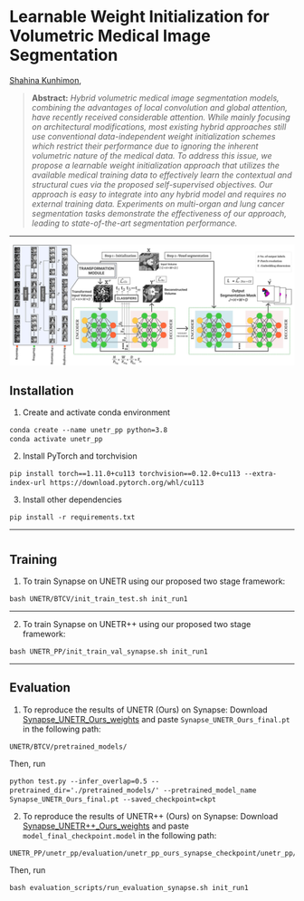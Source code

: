 # **Learnable Weight Initialization for Volumetric Medical Image Segmentation**

[Shahina Kunhimon](https://github.com/ShahinaKK),

<!-- %[Muzammal Naseer](https://scholar.google.ch/citations?user=tM9xKA8AAAAJ&hl=en),
%[Salman Khan](https://salman-h-khan.github.io),
%and [Fahad Shahbaz Khan](https://scholar.google.es/citations?user=zvaeYnUAAAAJ&hl=en) -->


> **Abstract:** *Hybrid volumetric medical image segmentation models, combining the advantages of local convolution and global attention, have recently received considerable attention. While mainly focusing on architectural modifications, most existing hybrid approaches still use conventional data-independent weight initialization schemes which restrict their performance due to ignoring the inherent volumetric nature of the medical data. To address this issue, we propose a learnable weight initialization approach that utilizes the available medical training data to effectively learn the contextual and structural cues via the proposed self-supervised objectives. Our approach is easy to integrate into any hybrid model and requires no external training data. Experiments on multi-organ and lung cancer segmentation tasks demonstrate the effectiveness of our approach, leading to state-of-the-art segmentation
performance.* 
<hr />

![main figure](media/main_fig.jpg)

## Installation

1. Create and activate conda environment
```shell
conda create --name unetr_pp python=3.8
conda activate unetr_pp
```
2. Install PyTorch and torchvision
```shell
pip install torch==1.11.0+cu113 torchvision==0.12.0+cu113 --extra-index-url https://download.pytorch.org/whl/cu113
```
3. Install other dependencies
```shell
pip install -r requirements.txt
```
<hr />

#

## Training
1. To train Synapse on UNETR using our proposed two stage framework: 
```shell
bash UNETR/BTCV/init_train_test.sh init_run1
```
<hr />

2. To train Synapse on UNETR++ using our proposed two stage framework:
```shell
bash UNETR_PP/init_train_val_synapse.sh init_run1
```
<hr />





## Evaluation
1. To reproduce the results of UNETR (Ours) on Synapse: Download [ Synapse_UNETR_Ours_weights](https://drive.google.com/file/d/1vtAwX0yV39_IMQRqxK4KVA7RBfzErJMh/view?usp=drive_link) and paste ```Synapse_UNETR_Ours_final.pt``` in the following path:
```shell
UNETR/BTCV/pretrained_models/
```
Then, run 
```shell
python test.py --infer_overlap=0.5 --pretrained_dir='./pretrained_models/' --pretrained_model_name Synapse_UNETR_Ours_final.pt --saved_checkpoint=ckpt
```

2. To reproduce the results of UNETR++ (Ours) on Synapse:
   Download [Synapse_UNETR++_Ours_weights](https://drive.google.com/drive/folders/1jEByRIKB1ZpjdGbTLCElx8v-RnL4gDnW?usp=drive_link) and paste ```model_final_checkpoint.model``` in the    following path:
```shell
UNETR_PP/unetr_pp/evaluation/unetr_pp_ours_synapse_checkpoint/unetr_pp/3d_fullres/Task002_Synapse/unetr_pp_trainer_synapse__unetr_pp_Plansv2.1/fold_0/
```
Then, run 
```shell
bash evaluation_scripts/run_evaluation_synapse.sh init_run1
```

<!-- 3. To reproduce the results of UNETR++ (Ours) on Lung:
    Download [Decathlon-Lung UNETR++_Ours_weights](https://drive.google.com/file/d/12ICdIXXba6AOwTMBHxM604Vxm9QQZKiH/view?usp=drive_link) and paste ```model_final_checkpoint.model``` it in the following path:
```shell
UNETR_PP/unetr_pp/evaluation/unetr_pp_lung_checkpoint/unetr_pp/3d_fullres/Task006_Lung/unetr_pp_trainer_lung__unetr_pp_Plansv2.1/fold_0/
```
Then, run 
```shell
bash evaluation_scripts/run_evaluation_lung.sh init_run1
``` -->








